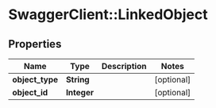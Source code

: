 # SwaggerClient::LinkedObject

## Properties
Name | Type | Description | Notes
------------ | ------------- | ------------- | -------------
**object_type** | **String** |  | [optional] 
**object_id** | **Integer** |  | [optional] 



